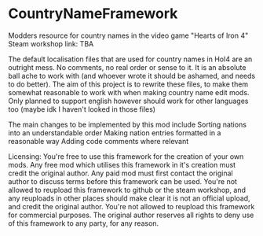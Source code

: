 # CountryNameFramework
Modders resource for country names in the video game "Hearts of Iron 4"
Steam workshop link: TBA

The default localisation files that are used for country names in HoI4 are an outright mess. No comments, no real order or sense to it. It is an absolute ball ache to work with (and whoever wrote it should be ashamed, and needs to do better).
The aim of this project is to rewrite these files, to make them somewhat reasonable to work with when making country name edit mods. Only planned to support english however should work for other languages too (maybe idk I haven't looked in those files)

The main changes to be implemented by this mod include
Sorting nations into an understandable order
Making nation entries formatted in a reasonable way
Adding code comments where relevant

Licensing:
You're free to use this framework for the creation of your own mods. Any free mod which utilises this framework in it's creation must credit the original author. Any paid mod must first contact the original author to discuss terms before this framework can be used.
You're not allowed to reupload this framework to github or the steam workshop, and any reuploads in other places should make clear it is not an official upload, and credit the original author. You're not allowed to reupload this framework for commercial purposes.
The original author reserves all rights to deny use of this framework to any party, for any reason.
